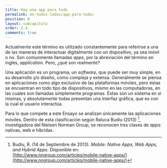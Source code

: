 ```yaml
---
title: Hay una app para todo
permalink: en-todos-lados/app-para-todo/
position: 8
layout: subcapitulo
order: 2.4.
comments: true
---
```


Actualmente este término es utilizado constantemente para referirse a una de las maneras de interactuar digitalmente con un dispositivo, ya sea móvil o no. Son comunmente llamadas _apps_, por la abreviación del término en inglés, _application_. Pero, ¿qué son realmente?

Una aplicación es un programa, un _software_, que puede ser muy simple, en su desarrollo y/o diseño, como compleja y extensa. Generalmente se piensa en aplicaciones como algo exclusivo de las plataformas móviles, pero éstas se encuentran en todo tipo de dispositivos, mismo en las computadoras, en las cuales son llamadas simplemente programas. Éstas son un sistema en sí mismas, y absolutamente todas presentan una interfaz gráfica, que es con la cual el usuario interactúa.

Para lo que compete a este Ensayo se analizan únicamente las aplicaciones móviles. Dentro de esta clasificación según Raluca Budiu (2013) [^fn-budiu_2013], investigadora del Nielsen Norman Group, se reconocen tres clases de _apps_: nativas, web e híbridas.

[^fn-budiu_2013]: Budiu, R. (14 de Septiembre de 2013). _Mobile: Native Apps, Web Apps, and Hybrid Apps_. Disponible en: [http://www.nngroup.com/articles/mobile-native-apps/](http://www.nngroup.com/articles/mobile-native-apps/)
